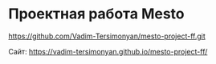 # Проектная работа Mesto
https://github.com/Vadim-Tersimonyan/mesto-project-ff.git

Сайт: https://vadim-tersimonyan.github.io/mesto-project-ff/

